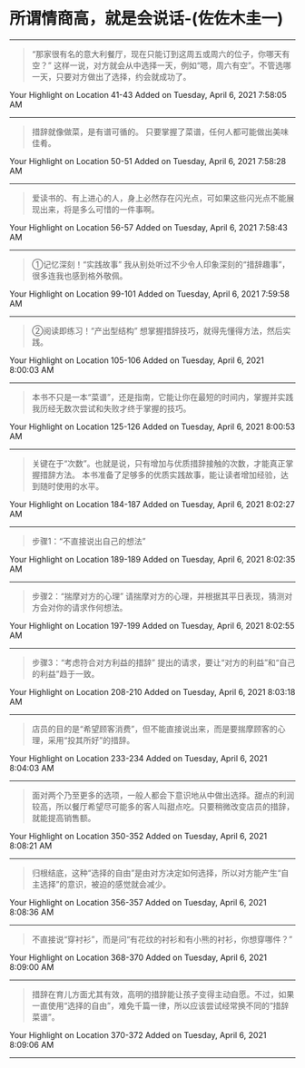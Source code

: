 # 所谓情商高，就是会说话-(佐佐木圭一)

---

> “那家很有名的意大利餐厅，现在只能订到这周五或周六的位子，你哪天有空？” 这样一说，对方就会从中选择一天，例如“嗯，周六有空”。不管选哪一天，只要对方做出了选择，约会就成功了。

Your Highlight on Location 41-43 Added on Tuesday, April 6, 2021 7:58:05 AM

---

> 措辞就像做菜，是有谱可循的。 只要掌握了菜谱，任何人都可能做出美味佳肴。

Your Highlight on Location 50-51 Added on Tuesday, April 6, 2021 7:58:28 AM

---

> 爱读书的、有上进心的人，身上必然存在闪光点，可如果这些闪光点不能展现出来，将是多么可惜的一件事啊。

Your Highlight on Location 56-57 Added on Tuesday, April 6, 2021 7:58:43 AM

---

> ①记忆深刻！“实践故事” 我从别处听过不少令人印象深刻的“措辞趣事”，很多连我也感到格外敬佩。

Your Highlight on Location 99-101 Added on Tuesday, April 6, 2021 7:59:58 AM

---

> ②阅读即练习！“产出型结构” 想掌握措辞技巧，就得先懂得方法，然后实践。

Your Highlight on Location 105-106 Added on Tuesday, April 6, 2021 8:00:03 AM

---

> 本书不只是一本“菜谱”，还是指南，它能让你在最短的时间内，掌握并实践我历经无数次尝试和失败才终于掌握的技巧。

Your Highlight on Location 125-126 Added on Tuesday, April 6, 2021 8:00:53 AM

---

> 关键在于“次数”。也就是说，只有增加与优质措辞接触的次数，才能真正掌握措辞方法。 本书准备了足够多的优质实践故事，能让读者增加经验，达到随时使用的水平。

Your Highlight on Location 184-187 Added on Tuesday, April 6, 2021 8:02:27 AM

---

> 步骤1：“不直接说出自己的想法”

Your Highlight on Location 189-189 Added on Tuesday, April 6, 2021 8:02:35 AM

---

> 步骤2：“揣摩对方的心理” 请揣摩对方的心理，并根据其平日表现，猜测对方会对你的请求作何想法。

Your Highlight on Location 197-199 Added on Tuesday, April 6, 2021 8:02:55 AM

---

> 步骤3：“考虑符合对方利益的措辞” 提出的请求，要让“对方的利益”和“自己的利益”趋于一致。

Your Highlight on Location 208-210 Added on Tuesday, April 6, 2021 8:03:18 AM

---

> 店员的目的是“希望顾客消费”，但不能直接说出来，而是要揣摩顾客的心理，采用“投其所好”的措辞。

Your Highlight on Location 233-234 Added on Tuesday, April 6, 2021 8:04:03 AM

---

> 面对两个乃至更多的选项，一般人都会下意识地从中做出选择。甜点的利润较高，所以餐厅希望尽可能多的客人叫甜点吃。只要稍微改变店员的措辞，就能提高销售额。

Your Highlight on Location 350-352 Added on Tuesday, April 6, 2021 8:08:21 AM

---

> 归根结底，这种“选择的自由”是由对方决定如何选择，所以对方能产生“自主选择”的意识，被迫的感觉就会减少。

Your Highlight on Location 356-357 Added on Tuesday, April 6, 2021 8:08:36 AM

---

> 不直接说“穿衬衫”，而是问“有花纹的衬衫和有小熊的衬衫，你想穿哪件？”

Your Highlight on Location 368-370 Added on Tuesday, April 6, 2021 8:09:00 AM

---

> 措辞在育儿方面尤其有效，高明的措辞能让孩子变得主动自愿。不过，如果一直使用“选择的自由”，难免千篇一律，所以应该尝试经常换不同的“措辞菜谱”。

Your Highlight on Location 370-372 Added on Tuesday, April 6, 2021 8:09:06 AM

---

